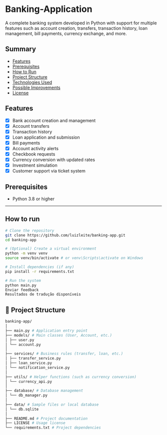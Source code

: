 # Banking-Application


A complete banking system developed in Python with support for multiple features such as account creation, transfers, transaction history, loan management, bill payments, currency exchange, and more.

## Summary

- [Features](#features)
- [Prerequisites](#prerequisites)
- [How to Run](#how-to-run)
- [Project Structure](#project-structure)
- [Technologies Used](#technologies-used)
- [Possible Improvements](#possible-improvements)
- [License](#license)

## Features

- [x] Bank account creation and management
- [x] Account transfers
- [x] Transaction history
- [x] Loan application and submission
- [x] Bill payments
- [x] Account activity alerts
- [x] Checkbook requests
- [x] Currency conversion with updated rates
- [x] Investment simulation
- [x] Customer support via ticket system

## Prerequisites

- Python 3.8 or higher

---

## How to run

```bash
# Clone the repository
git clone https://github.com/luizleite/banking-app.git
cd banking-app

# (Optional) Create a virtual environment
python -m venv venv
source venv/bin/activate # or venv\Scripts\activate on Windows

# Install dependencies (if any)
pip install -r requirements.txt

# Run the system
python main.py
Enviar feedback
Resultados de tradução disponíveis
```

## 📁 Project Structure

```bash
banking-app/
│
├── main.py # Application entry point
├── models/ # Main classes (User, Account, etc.)
│ ├── user.py
│ └── account.py
│
├── services/ # Business rules (transfer, loan, etc.)
│ ├── transfer_service.py
│ ├── loan_service.py
│ └── notification_service.py
│
├── utils/ # Helper functions (such as currency conversion)
│ └── currency_api.py
│
├── database/ # Database management
│ └── db_manager.py
│
├── data/ # Sample files or local database
│ └── db.sqlite
│
├── README.md # Project documentation
├── LICENSE # Usage license
└── requirements.txt # Project dependencies
